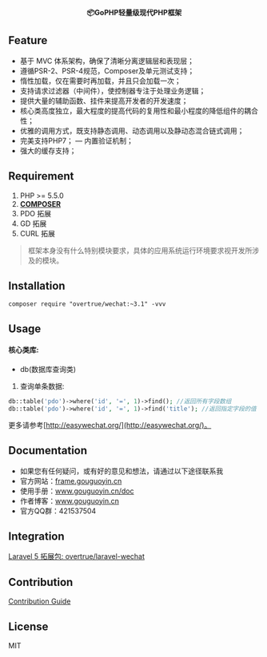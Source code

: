 <p align="center">
    <b>📦GoPHP轻量级现代PHP框架</b>
</p>

## Feature

 - 基于 MVC 体系架构，确保了清晰分离逻辑层和表现层；
 - 遵循PSR-2、PSR-4规范，Composer及单元测试支持；
 - 惰性加载，仅在需要时再加载，并且只会加载一次；
 - 支持请求过滤器（中间件），使控制器专注于处理业务逻辑；
 - 提供大量的辅助函数、挂件来提高开发者的开发速度；
 - 核心类高度独立，最大程度的提高代码的复用性和最小程度的降低组件的耦合性；
 - 优雅的调用方式，既支持静态调用、动态调用以及静动态混合链式调用；
 - 完美支持PHP7；
 — 内置验证机制；
 - 强大的缓存支持；

## Requirement

1. PHP >= 5.5.0
2. **[COMPOSER](https://getcomposer.org/)**
3. PDO 拓展
4. GD 拓展
5. CURL 拓展
> 框架本身没有什么特别模块要求，具体的应用系统运行环境要求视开发所涉及的模块。

## Installation

```shell
composer require "overtrue/wechat:~3.1" -vvv
```

## Usage

#### 核心类库:

* db(数据库查询类)
1. 查询单条数据:

```php
db::table('pdo')->where('id', '=', 1)->find(); //返回所有字段数组
db::table('pdo')->where('id', '=', 1)->find('title'); //返回指定字段的值
```

更多请参考[http://easywechat.org/](http://easywechat.org/)。

## Documentation

- 如果您有任何疑问，或有好的意见和想法，请通过以下途径联系我
- 官方网站：[frame.gouguoyin.cn](http://frame.gouguoyin.cn)
- 使用手册：www.gouguoyin.cn/doc
- 作者博客：www.gouguoyin.cn
- 官方QQ群：421537504

## Integration

[Laravel 5 拓展包: overtrue/laravel-wechat](https://github.com/overtrue/laravel-wechat)

## Contribution

[Contribution Guide](.github/CONTRIBUTING.md)

## License

MIT
